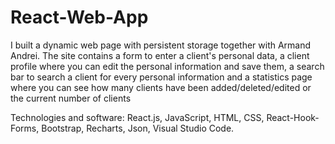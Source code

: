 # React-Web-App
I built a dynamic web page with persistent storage together with Armand Andrei.
The site contains a form to enter a client's personal data, a client profile where you can edit the personal information and save them, a search bar to search a client for every personal information and a statistics page where you can see how many clients have been added/deleted/edited or the current number of clients

Technologies and software:
React.js, JavaScript, HTML, CSS, React-Hook-Forms, Bootstrap, Recharts, Json, Visual Studio Code.

